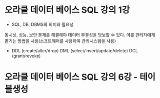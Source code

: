 # 오라클 데이터 베이스 SQL 강의 1강

 - SQL, DB, DBMS의 의미와 필요성
 
 동시성, 성능, 보안 문제를 해결해야 데이터 무결성을 담보할 수 있다.
 이를 관리자에게 맡기는 방법을 사용(소프트웨어를 사용하여 관리시스템을 사용)

  - DDL (create/alter/drop)
    DML (select/insert/update/delete)
    DCL (grant/revoke)

# 오라클 데이터 베이스 SQL 강의 6강 - 테이블생성